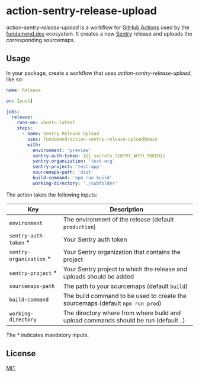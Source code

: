 # action-sentry-release-upload

_action-sentry-release-upload_ is a workflow for [GitHub Actions] used by the [fundamend.dev] ecosystem.
It creates a new [Sentry] release and uploads the corresponding sourcemaps.

## Usage

In your package, create a workflow that uses _action-sentry-release-upload_, like so:

```yaml
name: Release

on: [push]

jobs:
  release:
    runs-on: ubuntu-latest
    steps:
      - name: Sentry Release Upload
        uses: fundamend/action-sentry-release-upload@main
        with:
          environment: 'preview'
          sentry-auth-token: ${{ secrets.SENTRY_AUTH_TOKEN}}
          sentry-organization: 'test-org'
          sentry-project: 'test-app'
          sourcemaps-path: 'dist'
          build-command: 'npm run build'
          working-directory: './subfolder'
```

The action takes the following inputs:

| Key                      | Description                                                                          |
| ------------------------ | ------------------------------------------------------------------------------------ |
| `environment`            | The environment of the release (default `production`)                                |
| `sentry-auth-token` \*   | Your Sentry auth token                                                               |
| `sentry-organization` \* | Your Sentry organization that contains the project                                   |
| `sentry-project` \*      | Your Sentry project to which the release and uploads should be added                 |
| `sourcemaps-path`        | The path to your sourcemaps (default `build`)                                        |
| `build-command`          | The build command to be used to create the sourcemaps (default `npm run prod`)       |
| `working-directory`      | The directory where from where build and upload commands should be run (default `.`) |

The \* indicates mandatory inputs.

## License

[MIT]

[fundamend.dev]: https://fundamend.dev
[github actions]: https://docs.github.com/en/actions
[github]: https://github.com/
[mit]: https://choosealicense.com/licenses/mit/
[sentry]: https://sentry.io
